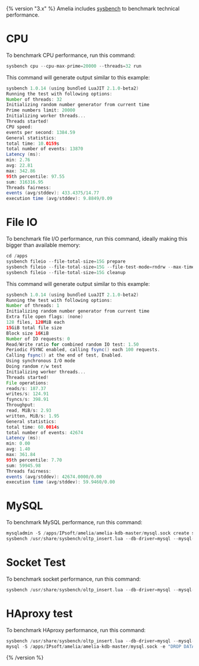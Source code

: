 {% version "3.x" %}
Amelia includes [sysbench](https://github.com/akopytov/sysbench) to benchmark technical performance.
# CPU
To benchmark CPU performance, run this command:
``` groovy
sysbench cpu --cpu-max-prime=20000 --threads=32 run
```
This command will generate output similar to this example:
``` groovy
sysbench 1.0.14 (using bundled LuaJIT 2.1.0-beta2)
Running the test with following options:
Number of threads: 32
Initializing random number generator from current time
Prime numbers limit: 20000
Initializing worker threads...
Threads started!
CPU speed:
events per second: 1384.59
General statistics:
total time: 10.0159s
total number of events: 13870
Latency (ms):
min: 2.76
avg: 22.81
max: 342.86
95th percentile: 97.55
sum: 316316.95
Threads fairness:
events (avg/stddev): 433.4375/14.77
execution time (avg/stddev): 9.8849/0.09
```
# File IO
To benchmark file I/O performance, run this command, ideally making this bigger than available memory:
``` groovy
cd /apps
sysbench fileio --file-total-size=15G prepare
sysbench fileio --file-total-size=15G --file-test-mode=rndrw --max-time=60 --max-requests=0 run
sysbench fileio --file-total-size=15G cleanup
```
This command will generate output similar to this example:
``` groovy
sysbench 1.0.14 (using bundled LuaJIT 2.1.0-beta2)
Running the test with following options:
Number of threads: 1
Initializing random number generator from current time
Extra file open flags: (none)
128 files, 120MiB each
15GiB total file size
Block size 16KiB
Number of IO requests: 0
Read/Write ratio for combined random IO test: 1.50
Periodic FSYNC enabled, calling fsync() each 100 requests.
Calling fsync() at the end of test, Enabled.
Using synchronous I/O mode
Doing random r/w test
Initializing worker threads...
Threads started!
File operations:
reads/s: 187.37
writes/s: 124.91
fsyncs/s: 398.91
Throughput:
read, MiB/s: 2.93
written, MiB/s: 1.95
General statistics:
total time: 60.0014s
total number of events: 42674
Latency (ms):
min: 0.00
avg: 1.40
max: 361.84
95th percentile: 7.70
sum: 59945.98
Threads fairness:
events (avg/stddev): 42674.0000/0.00
execution time (avg/stddev): 59.9460/0.00
```
# MySQL
To benchmark MySQL performance, run this command:
``` groovy
mysqladmin -S /apps/IPsoft/amelia/amelia-kdb-master/mysql.sock create sbtest
sysbench /usr/share/sysbench/oltp_insert.lua --db-driver=mysql --mysql-socket=/apps/IPsoft/amelia/amelia-kdb-master/mysql.sock --mysql-user=root --mysql-password=4296s639869876cssa6i --time=60 --max-requests=0 --threads=8 prepare
```
# Socket Test
To benchmark socket performance, run this command:
``` groovy
sysbench /usr/share/sysbench/oltp_insert.lua --db-driver=mysql --mysql-socket=/apps/IPsoft/amelia/amelia-kdb-master/mysql.sock --mysql-user=root --mysql-password=4296s639869876cssa6i --time=60 --max-requests=0 --threads=8 --report-interval=1 run
```
# HAproxy test
To benchmark HAproxy performance, run this command:
``` groovy
sysbench /usr/share/sysbench/oltp_insert.lua --db-driver=mysql --mysql-host=127.0.0.1 --mysql-port=13306 --mysql-user=root --mysql-password=4296s639869876cssa6i --time=60 --max-requests=0 --threads=8 --report-interval=1 run
mysql -S /apps/IPsoft/amelia/amelia-kdb-master/mysql.sock -e "DROP DATABASE IF EXISTS sbtest"
```
{% /version %}
